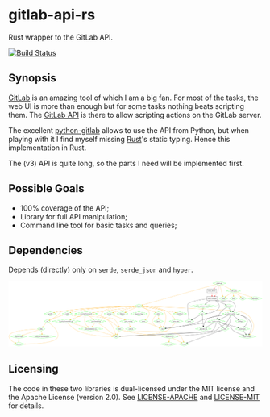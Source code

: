 # gitlab-api-rs

Rust wrapper to the GitLab API.

[![Build Status](https://travis-ci.org/nbigaouette/gitlab-api-rs.svg?branch=master)](https://travis-ci.org/nbigaouette/gitlab-api-rs)

## Synopsis

[GitLab](https://about.gitlab.com/) is an amazing tool of which I am a big fan. For most of the tasks, the web UI is more than enough but for some tasks nothing beats scripting them. The [GitLab API](https://docs.gitlab.com/ce/api/) is there to allow scripting actions on the GitLab server.

The excellent [python-gitlab](https://github.com/gpocentek/python-gitlab) allows to use the API from Python, but when playing with it I find myself missing [Rust](https://www.rust-lang.org/)'s static typing. Hence this implementation in Rust.

The (v3) API is quite long, so the parts I need will be implemented first.


## Possible Goals

* 100% coverage of the API;
* Library for full API manipulation;
* Command line tool for basic tasks and queries;


## Dependencies

Depends (directly) only on `serde`, `serde_json` and `hyper`.

![Dependencies](gitlab-api-rs.png)


## Licensing

The code in these two libraries is dual-licensed under the MIT license and the
Apache License (version 2.0). See [LICENSE-APACHE](./LICENSE-APACHE) and [LICENSE-MIT](./LICENSE-MIT) for details.
